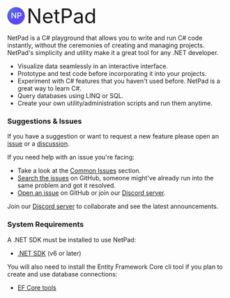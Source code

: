 <div style="display: flex; align-items: center; gap: 0.3rem; font-size: 46px">
    <img src="./images/logo/circle/64x64.png" style="height: 40px" /> NetPad
</div>

NetPad is a C# playground that allows you to write and run C# code instantly, without the ceremonies of creating and
managing projects. NetPad's simplicity and utility make it a great tool for any .NET developer.

- Visualize data seamlessly in an interactive interface.
- Prototype and test code before incorporating it into your projects.
- Experiment with C# features that you haven't used before. NetPad is a great way to learn C#.
- Query databases using LINQ or SQL.
- Create your own utility/administration scripts and run them anytime.

### Suggestions & Issues

If you have a suggestion or want to request a new feature please open an [issue](https://github.com/tareqimbasher/NetPad/issues)
or a [discussion](https://github.com/tareqimbasher/NetPad/discussions).

If you need help with an issue you're facing:

- Take a look at the [Common Issues](/wiki/Troubleshooting#Common-Issues) section.
- [Search the issues](https://github.com/tareqimbasher/NetPad/issues) on GitHub, someone might've already run into the same problem and got it resolved.
- [Open an issue](https://github.com/tareqimbasher/NetPad/issues) on GitHub or join our [Discord server](https://discord.gg/FrgzNBYQFW).

Join our [Discord server](https://discord.gg/FrgzNBYQFW) to collaborate and see the latest announcements.

### System Requirements

A .NET SDK must be installed to use NetPad:

* [.NET SDK](https://dotnet.microsoft.com/en-us/download) (v6 or later)

You will also need to install the Entity Framework Core cli tool if you plan to create and use database connections:

* [EF Core tools](https://learn.microsoft.com/en-us/ef/core/cli/dotnet)
